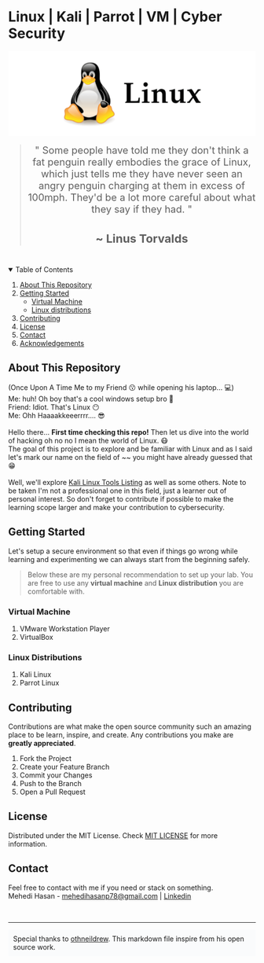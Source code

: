 # Linux | Kali | Parrot | VM | Cyber Security

![Linux](images/linux.png)

> <div align="center" style="font-size:20px;">"  Some people have told me they don't think a fat penguin really embodies the grace of Linux, which just tells me they have never seen an angry penguin charging at them in excess of 100mph. They'd be a lot more careful about what they say if they had. "<h3><strong> ~ Linus Torvalds </strong></h3></div>

<br />
<!-- TABLE OF CONTENTS -->
<details open="open">
  <summary>Table of Contents</summary>
  <ol>
    <li><a href="#about-this-repository">About This Repository</a></li>
    <li>
      <a href="#getting-started">Getting Started</a>
      <ul>
        <li><a href="#virtual-machine">Virtual Machine</a></li>
        <li><a href="#linux-distributions">Linux distributions</a></li>
      </ul>
    </li>
    <li><a href="#contributing">Contributing</a></li>
    <li><a href="#license">License</a></li>
    <li><a href="#contact">Contact</a></li>
    <li><a href="#acknowledgements">Acknowledgements</a></li>
  </ol>
</details>


<!-- ABOUT THE PROJECT -->
## About This Repository

(Once Upon A Time Me to my Friend 😗 while opening his laptop... 💻) <br />
Me: huh! Oh boy that's a cool windows setup bro 🤩<br />
Friend: Idiot. That's Linux 😶<br />
Me: Ohh Haaaakkeeerrrr.... 😎<br /><br />
Hello there... **First time checking this repo!** Then let us dive into the world of hacking oh no no I mean the world of Linux. 😷<br />
The goal of this project is to explore and be familiar with Linux and as I said let's mark our name on the field of ~~ you might have already guessed that 😁<br /><br />
Well, we'll explore [Kali Linux Tools Listing](https://tools.kali.org/tools-listing) as well as some others. Note to be taken I'm not a professional one in this field, just a learner out of personal interest. So don't forget to contribute if possible to make the learning scope larger and make your contribution to cybersecurity.

<!-- GETTING STARTED -->
## Getting Started

Let's setup a secure environment so that even if things go wrong while learning and experimenting we can always start from the beginning safely.
<br />
>Below these are my personal recommendation to set up your lab. You are free to use any **virtual machine** and **Linux distribution** you are comfortable with.


### Virtual Machine
1. VMware Workstation Player
2. VirtualBox

### Linux Distributions
1. Kali Linux
2. Parrot Linux


<!-- CONTRIBUTING -->
## Contributing

Contributions are what make the open source community such an amazing place to be learn, inspire, and create. Any contributions you make are **greatly appreciated**.

1. Fork the Project
2. Create your Feature Branch
3. Commit your Changes
4. Push to the Branch
5. Open a Pull Request



<!-- LICENSE -->
## License

Distributed under the MIT License. Check [MIT LICENSE](https://choosealicense.com/licenses/mit/) for more information.


<!-- CONTACT -->
## Contact
Feel free to contact with me if you need or stack on something.<br />
Mehedi Hasan - mehedihasanp78@gmail.com | [Linkedin](https://www.linkedin.com/in/mh-mehedi-hasan/)

<br /><hr>
<div style="background-color:#FAFBFC; padding:10px;">Special thanks to <a href="https://github.com/othneildrew/Best-README-Template">othneildrew</a>. This markdown file inspire from his open source work.</div>
